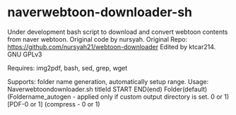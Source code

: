 # naverwebtoon-downloader-sh
Under development
bash script to download and convert webtoon contents from naver webtoon.
Original code by nursyah.
Original Repo: https://github.com/nursyah21/webtoon-downloader
Edited by ktcar214.
GNU GPLv3

Requires: img2pdf, bash, sed, grep, wget

Supports: folder name generation, automatically setup range.
Usage:
Naverwebtoondownloader.sh titleId START END(end) Folder(default) (Foldername_autogen - applied only if custom output directory is set. 0 or 1) [PDF-0 or 1] (compress - 0 or 1)
